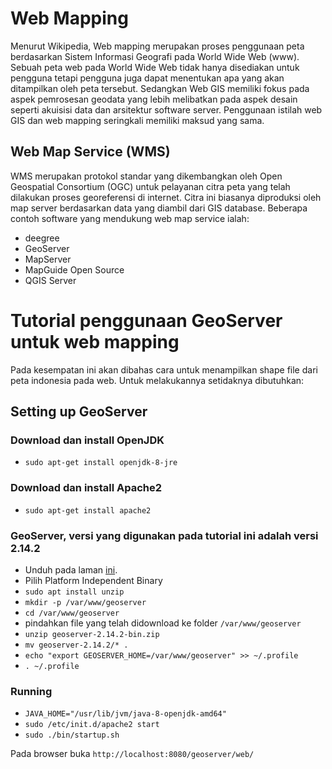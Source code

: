 # Web Mapping

Menurut Wikipedia, Web mapping merupakan proses penggunaan peta berdasarkan Sistem Informasi Geografi pada World Wide Web (www). Sebuah peta web pada World Wide Web tidak hanya disediakan untuk pengguna tetapi pengguna juga dapat menentukan apa yang akan ditampilkan oleh peta tersebut. Sedangkan Web GIS memiliki fokus pada aspek pemrosesan geodata yang lebih melibatkan pada aspek desain seperti akuisisi data dan arsitektur software server. Penggunaan istilah web GIS dan web mapping seringkali memiliki maksud yang sama. 


## Web Map Service (WMS) 
WMS merupakan protokol standar yang dikembangkan oleh Open Geospatial Consortium (OGC) untuk pelayanan citra peta yang telah dilakukan proses georeferensi di internet. Citra ini biasanya diproduksi oleh map server berdasarkan data yang diambil dari GIS database. Beberapa contoh software yang mendukung web map service ialah:
- deegree
- GeoServer
- MapServer
- MapGuide Open Source
- QGIS Server

# Tutorial penggunaan GeoServer untuk web mapping
Pada kesempatan ini akan dibahas cara untuk menampilkan shape file dari peta indonesia pada web. Untuk melakukannya setidaknya dibutuhkan:

## Setting up GeoServer
### Download dan install OpenJDK
 - `sudo apt-get install openjdk-8-jre`

### Download dan install Apache2
 - `sudo apt-get install apache2`

### GeoServer, versi yang digunakan pada tutorial ini adalah versi 2.14.2
 - Unduh pada laman [ini](http://geoserver.org/release/stable/).
 - Pilih Platform Independent Binary
 - `sudo apt install unzip`
 - `mkdir -p /var/www/geoserver`
 - `cd /var/www/geoserver`
 - pindahkan file yang telah didownload ke folder `/var/www/geoserver`
 - `unzip geoserver-2.14.2-bin.zip`
 - `mv geoserver-2.14.2/* .`
 - `echo "export GEOSERVER_HOME=/var/www/geoserver" >> ~/.profile`
 - `. ~/.profile`

### Running
 - `JAVA_HOME="/usr/lib/jvm/java-8-openjdk-amd64"`
 - `sudo /etc/init.d/apache2 start` 
 - `sudo ./bin/startup.sh`

Pada browser buka `http://localhost:8080/geoserver/web/`
